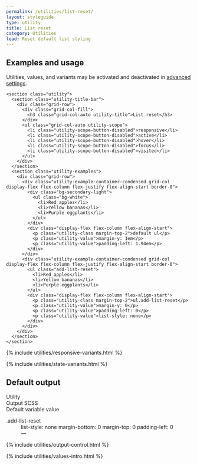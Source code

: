 ```yaml
---
permalink: /utilities/list-reset/
layout: styleguide
type: utility
title: List reset
category: Utilities
lead: Reset default list styling
---
```


<div class="font-sans-4 weight-300">

  <section class="utilities-section">
    <div class="grid-row flex-align-center margin-bottom-2">
      <h2 class="grid-col-auto utilities-section-title">Examples and usage</h2>
      <p class="grid-col-fill utilities-section-helper">Utilities, values, and variants may be activated and deactivated in <a href="#0" class="text-ink text-no-wrap">advanced settings</a>.</p>
    </div>

    <section class="utility">
      <section class="utility-title-bar">
        <div class="grid-row">
          <div class="grid-col-fill">
            <h3 class="grid-col-auto utility-title">List reset</h3>
          </div>
          <ul class="grid-col-auto utility-scope">
            <li class="utility-scope-button-disabled">responsive</li>
            <li class="utility-scope-button-disabled">active</li>
            <li class="utility-scope-button-disabled">hover</li>
            <li class="utility-scope-button-disabled">focus</li>
            <li class="utility-scope-button-disabled">visited</li>
          </ul>
        </div>
      </section>
      <section class="utility-examples">
        <div class="grid-row">
          <div class="utility-example-container-condensed grid-col display-flex flex-column flex-justify flex-align-start border-0">
            <div class="bg-secondary-light">
              <ul class="bg-white">
                <li>Red apples</li>
                <li>Yellow bananas</li>
                <li>Purple eggplants</li>
              </ul>
            </div>
            <div class="display-flex flex-column flex-align-start">
              <p class="utility-class margin-top-2">default ul</p>
              <p class="utility-value">margin-y: 1em</p>
              <p class="utility-value">padding-left: 1.94em</p>
            </div>
          </div>
          <div class="utility-example-container-condensed grid-col display-flex flex-column flex-justify flex-align-start border-0">
            <ul class="add-list-reset">
              <li>Red apples</li>
              <li>Yellow bananas</li>
              <li>Purple eggplants</li>
            </ul>
            <div class="display-flex flex-column flex-align-start">
              <p class="utility-class margin-top-2">ul.add-list-reset</p>
              <p class="utility-value">margin-y: 0</p>
              <p class="utility-value">padding-left: 0</p>
              <p class="utility-value">list-style: none</p>
            </div>
          </div>
        </div>
      </section>
    </section>
  </section>

  {% include utilities/responsive-variants.html %}

  {% include utilities/state-variants.html %}

  <section class="utilities-section">
    <h2 class="utilities-section-title">Default output</h2>
    <div class="grid-row font-sans-1 text-bold border-bottom padding-bottom-05 margin-top-2 border-base-light">
      <div class="grid-col-4">Utility</div>
      <div class="grid-col-6">Output SCSS</div>
      <div class="grid-col-2">Default variable value</div>
    </div>
    <dl class="output-list">
      <dt class="output-utility">.add-list-reset</dt>
      <dd class="output-css">
        <span>
          <span class="output-rule">list-style: none</span>
          <span class="output-rule">margin-bottom: 0</span>
          <span class="output-rule">margin-top: 0</span>
          <span class="output-rule">padding-left: 0</span>
        </span>
      </dd>
      <dd class="output-variable">—</dd>
    </dl>
  </section>

  {% include utilities/output-control.html %}

  <section class="utilities-section margin-top-6">
    {% include utilities/values-intro.html %}
  </section>

